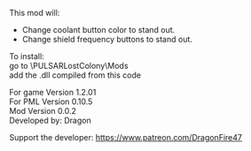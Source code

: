 This mod will:  
- Change coolant button color to stand out.  
- Change shield frequency buttons to stand out.

To install:  
go to \PULSARLostColony\Mods  
add the .dll compiled from this code

For game Version 1.2.01  
For PML Version 0.10.5  
Mod Version 0.0.2  
Developed by: Dragon

Support the developer: https://www.patreon.com/DragonFire47
